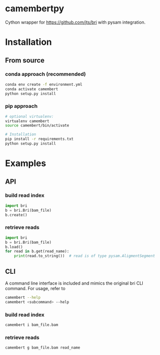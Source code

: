 # camembertpy

Cython wrapper for https://github.com/jts/bri with pysam integration.

# Installation
## From source
### conda approach (recommended)
```bash
conda env create -f environment.yml
conda activate camembert
python setup.py install
```
### pip approach
```bash
# optional virtualenv:
virtualenv camembert
source camembert/bin/activate

# Installation
pip install -r requirements.txt
python setup.py install
```

# Examples
## API
### build read index
```python
import bri
b = bri.Bri(bam_file)
b.create()
```

### retrieve reads
```python
import bri
b = bri.Bri(bam_file)
b.load()
for read in b.get(read_name):
    print(read.to_string())  # read is of type pysam.AligmentSegment
```
## CLI
A command line interface is included and mimics the original bri CLI command. For usage, refer to
```bash
camembert --help
camembert <subcommand> --help
```

### build read index
```bash
camembert i bam_file.bam
```

### retrieve reads
```bash
camembert g bam_file.bam read_name
```
